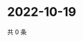 # 2022-10-19

共 0 条

<!-- BEGIN WEIBO -->
<!-- 最后更新时间 Wed Oct 19 2022 06:20:54 GMT+0800 (China Standard Time) -->

<!-- END WEIBO -->
